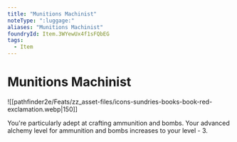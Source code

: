 ```yaml
---
title: "Munitions Machinist"
noteType: ":luggage:"
aliases: "Munitions Machinist"
foundryId: Item.3WYewUx4f1sFQbEG
tags:
  - Item
---
```


# Munitions Machinist
![[pathfinder2e/Feats/zz_asset-files/icons-sundries-books-book-red-exclamation.webp|150]]

You're particularly adept at crafting ammunition and bombs. Your advanced alchemy level for ammunition and bombs increases to your level - 3.
